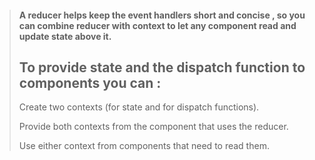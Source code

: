 > #### A reducer helps keep the event handlers short and concise , so you can combine reducer with context to let any component read and update state above it.
> ## To provide state and the dispatch function to components you can :
> 
> Create two contexts (for state and for dispatch functions).
>
> Provide both contexts from the component that uses the reducer.
> 
> Use either context from components that need to read them.
